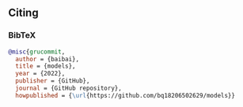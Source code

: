 ## Citing

### BibTeX

```bibtex
@misc{grucommit,
  author = {baibai},
  title = {models},
  year = {2022},
  publisher = {GitHub},
  journal = {GitHub repository},
  howpublished = {\url{https://github.com/bq18206502629/models}}
```
